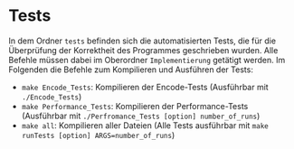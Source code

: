 # Tests

In dem Ordner `tests` befinden sich die automatisierten Tests, die für die Überprüfung der Korrektheit
des Programmes geschrieben wurden. Alle Befehle müssen dabei im Oberordner `Implementierung` getätigt
werden. Im Folgenden die Befehle zum Kompilieren und Ausführen der Tests:

- `make Encode_Tests`: Kompilieren der Encode-Tests (Ausführbar mit `./Encode_Tests`)
- `make Performance_Tests`: Kompilieren der Performance-Tests (Ausführbar mit `./Perfromance_Tests [option] number_of_runs`) 
- `make all`: Kompilieren aller Dateien (Alle Tests ausführbar mit `make runTests [option] ARGS=number_of_runs`)
